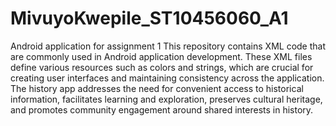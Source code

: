 # MivuyoKwepile_ST10456060_A1
Android application for assignment 1
This repository contains XML code that are commonly used in Android application development. These XML files define various resources such as colors and strings, which are crucial for creating user interfaces and maintaining consistency across the application.
The history app addresses the need for convenient access to historical information, facilitates learning and exploration, preserves cultural heritage, and promotes community engagement around shared interests in history.
